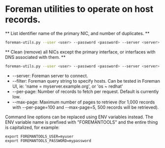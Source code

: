 # Foreman utilities to operate on host records.

** List identifier name of the primary NIC, and number of duplicates. **
```bash
foreman-utils.py --user <user> --password <password> --server <server> show_nics --filter 'domain = <domain>' --per-page 200
```

** Clean (remove) all NICs except the primary interface, or interfaces with DNS associated with them. **
```bash
foreman-utils.py --user <user> --password <password> --server <server> clean_nics --filter 'domain = <domain>' --per-page 200
```

* --server: Foreman server to connect.
* --filter: Foreman query string to specify hosts.  Can be tested in Foreman UI, ie: 'name = myserver.example.org', or 'os ~ redhat'
* --per-page: Number of records to fetch per request.  Default is currently low.
* --max-page: Maximum number of pages to retrieve (for 1,000 records with --per-page=100 and --max-page=5, 500 records will be retrieved).


Command line options can be replaced using ENV variables instead.  The ENV variable name is prefixed with "FOREMANTOOLS" and the entire thing is capitalized, for example:

```
export FOREMANTOOLS_USER=myuser
export FOREMANTOOLS_PASSWORD=mypassword
```

